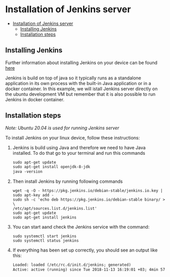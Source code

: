 # Installation of Jenkins server

- [Installation of Jenkins server](#installation-of-jenkins-server)
  - [Installing Jenkins](#installing-jenkins)
  - [Installation steps](#installation-steps)
  

## Installing Jenkins 

Further information about installing Jenkins on your device can be found [here](https://www.jenkins.io/doc/book/installing/)

Jenkins is build on top of java so it typically runs as a standalone application in its own process with the built-in Java application or in a docker container. In this example, we will istall Jenkins server directly on the ubuntu development VM but remember that it is also possible to run Jenkins in docker container. 

## Installation steps 

*Note:*
*Ubuntu 20.04 is used for running Jenkins server*

To install Jenkins on your linux device, follow these instructions:  

1) Jenkins is build using Java and therefore we need to have Java installed. To do that go to your terminal and run this commands

    ```txt
    sudo apt-get update
    sudo apt-get install openjdk-8-jdk
    java -version
    ```
2) Then install Jenkins by running following commands 

    ```shell
    wget -q -O - https://pkg.jenkins.io/debian-stable/jenkins.io.key | sudo apt-key add -
    sudo sh -c 'echo deb https://pkg.jenkins.io/debian-stable binary/ > \
    /etc/apt/sources.list.d/jenkins.list'
    sudo apt-get update
    sudo apt-get install jenkins
    ```

3) You can start aand check the Jenkins service with the command:

    ```shell
    sudo systemctl start jenkins
    sudo systemctl status jenkins
    ```

4) If everything has been set up correctly, you should see an output like this:

    ```txt
    Loaded: loaded (/etc/rc.d/init.d/jenkins; generated)
    Active: active (running) since Tue 2018-11-13 16:19:01 +03; 4min 57s ago
    ```